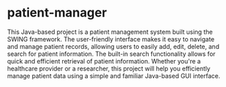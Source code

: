 # patient-manager
This Java-based project is a patient management system built using the SWING framework. 
The user-friendly interface makes it easy to navigate and manage patient records, allowing users to easily add, edit, delete, and search for patient information. The built-in search functionality allows for quick and efficient retrieval of patient information. Whether you're a healthcare provider or a researcher, this project will help you efficiently manage patient data using a simple and familiar Java-based GUI interface.
